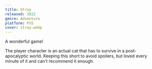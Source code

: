 ```yaml
---
title: Stray
released: 2022
genre: Adventure
platform: PS5
cover: stray.webp
---
```


A wonderful game!

The player character is an actual cat that has to survive in a post-apocalyptic world. Keeping this short to avoid spoilers, but loved every minute of it and can't recommend it enough.
